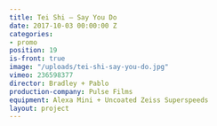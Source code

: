 ```yaml
---
title: Tei Shi — Say You Do
date: 2017-10-03 00:00:00 Z
categories:
- promo
position: 19
is-front: true
image: "/uploads/tei-shi-say-you-do.jpg"
vimeo: 236598377
director: Bradley + Pablo
production-company: Pulse Films
equipment: Alexa Mini + Uncoated Zeiss Superspeeds
layout: project
---
```



